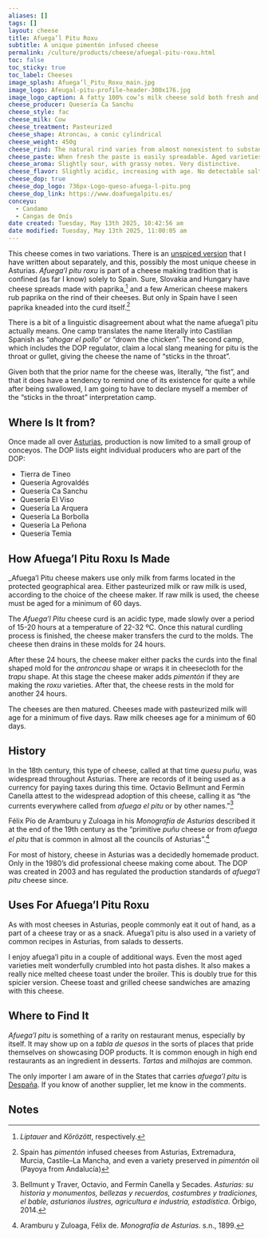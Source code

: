 ```yaml
---
aliases: []
tags: []
layout: cheese
title: Afuega’l Pitu Roxu
subtitle: A unique pimentón infused cheese
permalink: /culture/products/cheese/afuegal-pitu-roxu.html
toc: false
toc_sticky: true
toc_label: Cheeses
image_splash: Afuega’l_Pitu_Roxu_main.jpg
image_logo: Afeugal-pitu-profile-header-300x176.jpg
image_logo_caption: A fatty 100% cow’s milk cheese sold both fresh and aged. Fresh is from pasteurized milk, aged is not.
cheese_producer: Quesería Ca Sanchu
cheese_style: fac
cheese_milk: Cow
cheese_treatment: Pasteurized
cheese_shape: Atroncau, a conic cylindrical
cheese_weight: 450g
cheese_rind: The natural rind varies from almost nonexistent to substantial depending on the age of the cheese. A reddish color from the added paprika.
cheese_paste: When fresh the paste is easily spreadable. Aged varieties have a very dense, crumbly paste.
cheese_aroma: Slightly sour, with grassy notes. Very distinctive.
cheese_flavor: Slightly acidic, increasing with age. No detectable salty notes, creamy and very dry. Slightly spicy notes from the pimentón, which accumulate.
cheese_dop: true
cheese_dop_logo: 736px-Logo-queso-afuega-l-pitu.png
cheese_dop_link: https://www.doafuegalpitu.es/
conceyu: 
  - Candamo
  - Cangas de Onís
date created: Tuesday, May 13th 2025, 10:42:56 am
date modified: Tuesday, May 13th 2025, 11:00:05 am
---
```

This cheese comes in two variations. There is an [unspiced version](/culture/products/cheese/afuegal-pitu.html) that I have written about separately, and this, possibly the most unique cheese in Asturias. _Afuega’l pitu roxu_ is part of a cheese making tradition that is confined (as far I know) solely to Spain. Sure, Slovakia and Hungary have cheese spreads made with paprika,[^1] and a few American cheese makers rub paprika on the rind of their cheeses. But only in Spain have I seen paprika kneaded into the curd itself.[^2]

There is a bit of a linguistic disagreement about what the name afuega’l pitu actually means. One camp translates the name literally into Castilian Spanish as “_ahogar el pollo_” or “drown the chicken”. The second camp, which includes the DOP regulator, claim a local slang meaning for pitu is the throat or gullet, giving the cheese the name of “sticks in the throat”.

Given both that the prior name for the cheese was, literally, “the fist”, and that it does have a tendency to remind one of its existence for quite a while after being swallowed, I am going to have to declare myself a member of the “sticks in the throat” interpretation camp.

## Where Is It from?

Once made all over [Asturias](https://eatingasturias.com/wiki/Asturias "Asturias"), production is now limited to a small group of conceyos. The DOP lists eight individual producers who are part of the DOP:
- Tierra de Tineo
- Quesería Agrovaldés
- Quesería Ca Sanchu
- Quesería El Viso
- Quesería La Arquera
- Quesería La Borbolla
- Quesería La Peñona
- Quesería Temia
## How Afuega’l Pitu Roxu Is Made

_Afuega’l Pitu cheese makers use only milk from farms located in the protected geographical area. Either pasteurized milk or raw milk is used, according to the choice of the cheese maker. If raw milk is used, the cheese must be aged for a minimum of 60 days.

The _Afuega’l Pitu_ cheese curd is an acidic type, made slowly over a period of 15-20 hours at a temperature of 22-32 ºC. Once this natural curdling process is finished, the cheese maker transfers the curd to the molds. The cheese then drains in these molds for 24 hours.

After these 24 hours, the cheese maker either packs the curds into the final shaped mold for the _antroncau_ shape or wraps it in cheesecloth for the _trapu_ shape. At this stage the cheese maker adds _pimentón_ if they are making the _roxu_ varieties. After that, the cheese rests in the mold for another 24 hours.

The cheeses are then matured. Cheeses made with pasteurized milk will age for a minimum of five days. Raw milk cheeses age for a minimum of 60 days.

## History

In the 18th century, this type of cheese, called at that time _quesu puñu_, was widespread throughout Asturias. There are records of it being used as a currency for paying taxes during this time. Octavio Bellmunt and Fermín Canella attest to the widespread adoption of this cheese, calling it as “the currents everywhere called from _afuega el pitu_ or by other names.”[^3]

Félix Pío de Aramburu y Zuloaga in his _Monografía de Asturias_ described it at the end of the 19th century as the “primitive _puñu_ cheese or from _afuega el pitu_ that is common in almost all the councils of Asturias”.[^4]

For most of history, cheese in Asturias was a decidedly homemade product. Only in the 1980’s did professional cheese making come about. The DOP was created in 2003 and has regulated the production standards of _afuega’l pitu_ cheese since.

## Uses For Afuega’l Pitu Roxu

As with most cheeses in Asturias, people commonly eat it out of hand, as a part of a cheese tray or as a snack. Afuega’l pitu is also used in a variety of common recipes in Asturias, from salads to desserts.

I enjoy afuega’l pitu in a couple of additional ways. Even the most aged varieties melt wonderfully crumbled into hot pasta dishes. It also makes a really nice melted cheese toast under the broiler. This is doubly true for this spicier version. Cheese toast and grilled cheese sandwiches are amazing with this cheese.

## Where to Find It

_Afuega’l pitu_ is something of a rarity on restaurant menus, especially by itself. It may show up on a _tabla de quesos_ in the sorts of places that pride themselves on showcasing DOP products. It is common enough in high end restaurants as an ingredient in desserts. _Tartas_ and _milhojas_ are common.

The only importer I am aware of in the States that carries _afuega’l pitu_ is [Despaña](https://despanabrandfoods.com/collections/a7-cheese). If you know of another supplier, let me know in the comments.

## Notes

[^1]: _Liptauer_ and _Kőrözött_, respectively.
[^2]: Spain has _pimentón_ infused cheeses from Asturias, Extremadura, Murcia, Castile–La Mancha, and even a variety preserved in _pimentón_ oil (Payoya from Andalucía)
[^3]: Bellmunt y Traver, Octavio, and Fermín Canella y Secades. _Asturias: su historia y monumentos, bellezas y recuerdos, costumbres y tradiciones, el bable, asturianos ilustres, agricultura e industria, estadística_. Órbigo, 2014.
[^4]: Aramburu y Zuloaga, Félix de. _Monografía de Asturias_. s.n., 1899.